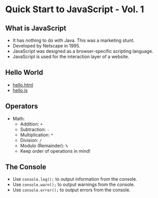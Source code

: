 # Quick Start to JavaScript - Vol. 1

## What is JavaScript

- It has nothing to do with Java. This was a marketing stunt.
- Developed by Netscape in 1995.
- JavaScript was designed as a browser-specific scripting language.
- JavaScript is used for the interaction layer of a website.

## Hello World

- [hello.html](./hello.html)
- [hello.js](./hello.js)

## Operators

- Math:
  - Addition: `+`
  - Subtraction: `-`
  - Multiplication: `*`
  - Division: `/`
  - Modulo (Remainder): `%`
  - Keep order of operations in mind!

## The Console

- Use `console.log();` to output information from the console.
- Use `console.warn();` to output warnings from the console.
- Use `console.error();` to output errors from the console.